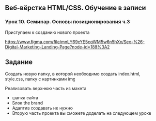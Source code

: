 ## Веб-вёрстка HTML/CSS. Обучение в записи
### Урок 10. Семинар. Основы позиционирования ч.3
Приступаем к созданию нового проекта

https://www.figma.com/file/mnLY69cYE5cqWM5w6n5hXx/Seo-%26-Digital-Marketing-Landing-Page?node-id=188%3A2

## Задание

Создать новую папку, в которой необходимо создать index.html, style.css, папку с картинками img

Реализовать верхнюю часть из макета
- шапка сайта
- Блок the brand
- Адаптив создавать не нужно
- Вторую часть проекта вы сможете доделать на следующем уроке
